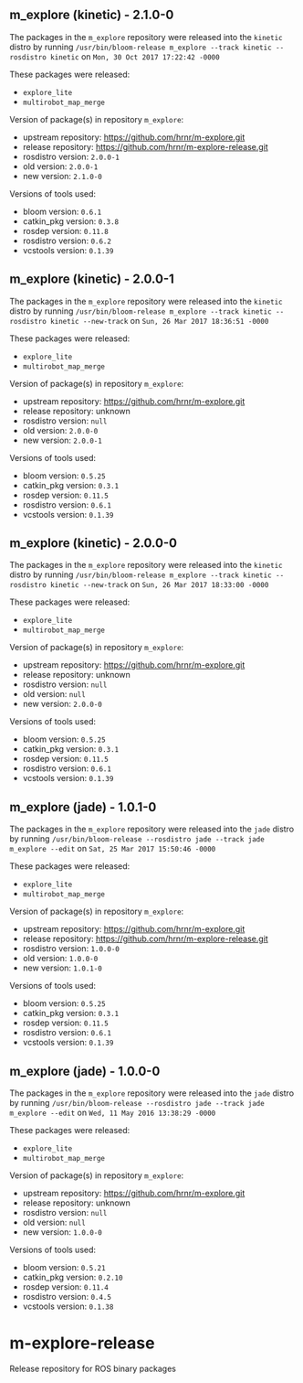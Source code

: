 ## m_explore (kinetic) - 2.1.0-0

The packages in the `m_explore` repository were released into the `kinetic` distro by running `/usr/bin/bloom-release m_explore --track kinetic --rosdistro kinetic` on `Mon, 30 Oct 2017 17:22:42 -0000`

These packages were released:
- `explore_lite`
- `multirobot_map_merge`

Version of package(s) in repository `m_explore`:

- upstream repository: https://github.com/hrnr/m-explore.git
- release repository: https://github.com/hrnr/m-explore-release.git
- rosdistro version: `2.0.0-1`
- old version: `2.0.0-1`
- new version: `2.1.0-0`

Versions of tools used:

- bloom version: `0.6.1`
- catkin_pkg version: `0.3.8`
- rosdep version: `0.11.8`
- rosdistro version: `0.6.2`
- vcstools version: `0.1.39`


## m_explore (kinetic) - 2.0.0-1

The packages in the `m_explore` repository were released into the `kinetic` distro by running `/usr/bin/bloom-release m_explore --track kinetic --rosdistro kinetic --new-track` on `Sun, 26 Mar 2017 18:36:51 -0000`

These packages were released:
- `explore_lite`
- `multirobot_map_merge`

Version of package(s) in repository `m_explore`:

- upstream repository: https://github.com/hrnr/m-explore.git
- release repository: unknown
- rosdistro version: `null`
- old version: `2.0.0-0`
- new version: `2.0.0-1`

Versions of tools used:

- bloom version: `0.5.25`
- catkin_pkg version: `0.3.1`
- rosdep version: `0.11.5`
- rosdistro version: `0.6.1`
- vcstools version: `0.1.39`


## m_explore (kinetic) - 2.0.0-0

The packages in the `m_explore` repository were released into the `kinetic` distro by running `/usr/bin/bloom-release m_explore --track kinetic --rosdistro kinetic --new-track` on `Sun, 26 Mar 2017 18:33:00 -0000`

These packages were released:
- `explore_lite`
- `multirobot_map_merge`

Version of package(s) in repository `m_explore`:

- upstream repository: https://github.com/hrnr/m-explore.git
- release repository: unknown
- rosdistro version: `null`
- old version: `null`
- new version: `2.0.0-0`

Versions of tools used:

- bloom version: `0.5.25`
- catkin_pkg version: `0.3.1`
- rosdep version: `0.11.5`
- rosdistro version: `0.6.1`
- vcstools version: `0.1.39`


## m_explore (jade) - 1.0.1-0

The packages in the `m_explore` repository were released into the `jade` distro by running `/usr/bin/bloom-release --rosdistro jade --track jade m_explore --edit` on `Sat, 25 Mar 2017 15:50:46 -0000`

These packages were released:
- `explore_lite`
- `multirobot_map_merge`

Version of package(s) in repository `m_explore`:

- upstream repository: https://github.com/hrnr/m-explore.git
- release repository: https://github.com/hrnr/m-explore-release.git
- rosdistro version: `1.0.0-0`
- old version: `1.0.0-0`
- new version: `1.0.1-0`

Versions of tools used:

- bloom version: `0.5.25`
- catkin_pkg version: `0.3.1`
- rosdep version: `0.11.5`
- rosdistro version: `0.6.1`
- vcstools version: `0.1.39`


## m_explore (jade) - 1.0.0-0

The packages in the `m_explore` repository were released into the `jade` distro by running `/usr/bin/bloom-release --rosdistro jade --track jade m_explore --edit` on `Wed, 11 May 2016 13:38:29 -0000`

These packages were released:
- `explore_lite`
- `multirobot_map_merge`

Version of package(s) in repository `m_explore`:

- upstream repository: https://github.com/hrnr/m-explore.git
- release repository: unknown
- rosdistro version: `null`
- old version: `null`
- new version: `1.0.0-0`

Versions of tools used:

- bloom version: `0.5.21`
- catkin_pkg version: `0.2.10`
- rosdep version: `0.11.4`
- rosdistro version: `0.4.5`
- vcstools version: `0.1.38`


# m-explore-release
Release repository for ROS binary packages
